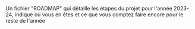 Un fichier "ROADMAP" qui détaille les étapes du projet pour l'année 2023-24, indique où vous en êtes et ce que vous comptez faire encore pour le reste de l'année